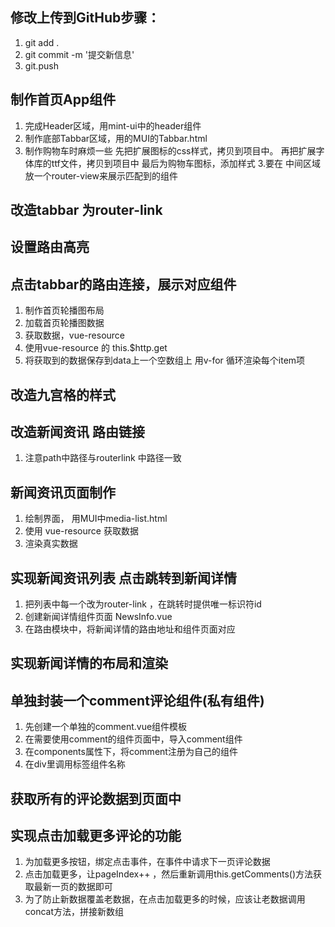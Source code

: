 ## 修改上传到GitHub步骤：
1. git add .
2. git commit -m '提交新信息'
3. git.push
## 制作首页App组件
1. 完成Header区域，用mint-ui中的header组件
2. 制作底部Tabbar区域，用的MUI的Tabbar.html
3. 制作购物车时麻烦一些
   先把扩展图标的css样式，拷贝到项目中。
   再把扩展字体库的ttf文件，拷贝到项目中
   最后为购物车图标，添加样式 3.要在 中间区域放一个router-view来展示匹配到的组件
## 改造tabbar 为router-link
## 设置路由高亮
## 点击tabbar的路由连接，展示对应组件
1. 制作首页轮播图布局
2. 加载首页轮播图数据
3. 获取数据，vue-resource
4. 使用vue-resource 的 this.$http.get
5. 将获取到的数据保存到data上一个空数组上
   用v-for 循环渲染每个item项
## 改造九宫格的样式

## 改造新闻资讯 路由链接
1. 注意path中路径与routerlink 中路径一致

## 新闻资讯页面制作
1. 绘制界面， 用MUI中media-list.html
2. 使用 vue-resource 获取数据
3. 渲染真实数据

## 实现新闻资讯列表 点击跳转到新闻详情 
1. 把列表中每一个改为router-link ，在跳转时提供唯一标识符id
2. 创建新闻详情组件页面 NewsInfo.vue
3. 在路由模块中，将新闻详情的路由地址和组件页面对应

## 实现新闻详情的布局和渲染

## 单独封装一个comment评论组件(私有组件)
1. 先创建一个单独的comment.vue组件模板
2. 在需要使用comment的组件页面中，导入comment组件
3. 在components属性下，将comment注册为自己的组件
4. 在div里调用标签组件名称

## 获取所有的评论数据到页面中

## 实现点击加载更多评论的功能
1. 为加载更多按钮，绑定点击事件，在事件中请求下一页评论数据
2. 点击加载更多，让pageIndex++ ，然后重新调用this.getComments()方法获取最新一页的数据即可
3. 为了防止新数据覆盖老数据，在点击加载更多的时候，应该让老数据调用
concat方法，拼接新数组

